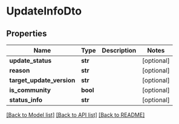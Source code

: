 # UpdateInfoDto

## Properties
Name | Type | Description | Notes
------------ | ------------- | ------------- | -------------
**update_status** | **str** |  | [optional] 
**reason** | **str** |  | [optional] 
**target_update_version** | **str** |  | [optional] 
**is_community** | **bool** |  | [optional] 
**status_info** | **str** |  | [optional] 

[[Back to Model list]](../README.md#documentation-for-models) [[Back to API list]](../README.md#documentation-for-api-endpoints) [[Back to README]](../README.md)


